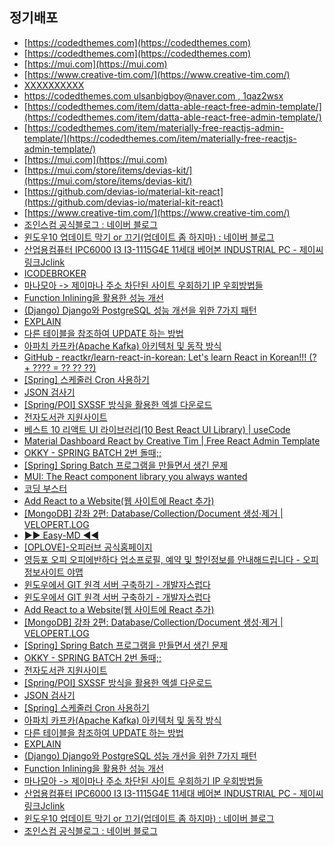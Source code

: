 
## 정기배포
- [https://codedthemes.com](https://codedthemes.com)
- [https://codedthemes.com](https://codedthemes.com)
- [https://mui.com](https://mui.com)
- [https://www.creative-tim.com/](https://www.creative-tim.com/)
- [XXXXXXXXXX](https://berrydashboard.io/free/)
- [https://codedthemes.com ulsanbigboy@naver.com , 1qaz2wsx ](https://codedthemes.com)
- [https://codedthemes.com/item/datta-able-react-free-admin-template/](https://codedthemes.com/item/datta-able-react-free-admin-template/)
- [https://codedthemes.com/item/materially-free-reactjs-admin-template/](https://codedthemes.com/item/materially-free-reactjs-admin-template/)
- [https://mui.com](https://mui.com)
- [https://mui.com/store/items/devias-kit/](https://mui.com/store/items/devias-kit/)
- [https://github.com/devias-io/material-kit-react](https://github.com/devias-io/material-kit-react)
- [https://www.creative-tim.com/](https://www.creative-tim.com/)
- [조인스컴 공식블로그 : 네이버 블로그](https://m.blog.naver.com/PostList.naver?blogId=hanwoo10303)
- [윈도우10 업데이트 막기 or 끄기(업데이트 좀 하지마) : 네이버 블로그](https://m.blog.naver.com/bosalkang/221886654464)
- [산업용컴퓨터 IPC6000 I3 I3-1115G4E 11세대 베어본 INDUSTRIAL PC - 제이씨링크Jclink](http://m.jclink.co.kr/product/%EC%82%B0%EC%97%85%EC%9A%A9%EC%BB%B4%ED%93%A8%ED%84%B0-ipc6000-i3-i3-1115g4e-11%EC%84%B8%EB%8C%80-%EB%B2%A0%EC%96%B4%EB%B3%B8-industrial-pc/1853/category/49/display/1/)
- [ICODEBROKER](https://icodebroker.tistory.com/m)
- [마나모아 -> 제이마나 주소 차단된 사이트 우회하기 IP 우회방법들](https://12340zszs.tistory.com/m/26)
- [Function Inlining을 활용한 성능 개선](https://www.postgresdba.com/bbs/board.php?bo_table=C05&wr_id=110)
- [(Django) Django와 PostgreSQL 성능 개선을 위한 7가지 패턴](https://americanopeople.tistory.com/323)
- [EXPLAIN](https://www.postgresql.kr/docs/9.5/sql-explain.html)
- [다른 테이블을 참조하여 UPDATE 하는 방법](https://lifelife7777.tistory.com/m/99)
- [아파치 카프카(Apache Kafka) 아키텍처 및 동작 방식](https://engkimbs.tistory.com/691)
- [GitHub - reactkr/learn-react-in-korean: Let's learn React in Korean!!! (? + ???? = ?? ?? ??)](https://github.com/reactkr/learn-react-in-korean)
- [[Spring] 스케줄러 Cron 사용하기](https://wooncloud.tistory.com/m/75)
- [JSON 검사기](https://kr.piliapp.com/json/validator/)
- [[Spring/POI] SXSSF 방식을 활용한 엑셀 다운로드](https://j-dev.tistory.com/entry/SpringPOI-%EB%8C%80%EC%9A%A9%EB%9F%89-%EC%97%91%EC%85%80-%EB%8B%A4%EC%9A%B4%EB%A1%9C%EB%93%9C)
- [전자도서관 지원사이트](https://stlibrary.kyobobook.co.kr/login/login.ink)
- [베스트 10 리액트 UI 라이브러리(10 Best React UI Library) | useCode](https://usecode.pw/10-best-react-ui-library/)
- [Material Dashboard React by Creative Tim | Free React Admin Template](https://demos.creative-tim.com/material-dashboard-material-ui-v4/?_ga=2.223876062.491477096.1660416534-593036607.1660416534#/admin/dashboard)
- [OKKY - SPRING BATCH 2번 돌때;;](https://okky.kr/article/268704)
- [[Spring] Spring Batch 프로그램을 만들면서 생긴 문제](https://pplucy.tistory.com/m/80)
- [MUI: The React component library you always wanted](https://mui.com/)
- [코딩 부스터](http://monoalliance.iptime.org/link_winwiz.html)
- [Add React to a Website(웹 사이트에 React 추가)](https://velog.io/@odini/Add-React-to-a-Website)
- [[MongoDB] 강좌 2편: Database/Collection/Document 생성·제거 | VELOPERT.LOG](https://velopert.com/457)
- [▶▶ Easy-MD ◀◀](http://ubb.iptime.org:8081/)
- [[OPLOVE]-오피러브 공식홈페이지](https://oplove8.com/?area=%EA%B4%80%EC%95%85&type=%EC%B6%9C%EC%9E%A5&c=3&device=pc)
- [영등포 오피 오피에반하다 업소프로필, 예약 및 할인정보를 안내해드립니다 - 오피정보사이트 야맵](https://www.yamap7.com/Mobile/shopview.aspx?s_code=637899621354898113&type=%ec%98%a4%ed%94%bc-%eb%b9%84%ea%b0%95%eb%82%a8&cate2=%ec%98%81%eb%93%b1%ed%8f%ac)
- [윈도우에서 GIT 원격 서버 구축하기 - 개발자스럽다](https://blog.gaerae.com/2015/05/git-server-for-windows.html)
- [윈도우에서 GIT 원격 서버 구축하기 - 개발자스럽다](https://blog.gaerae.com/2015/05/git-server-for-windows.html)
- [Add React to a Website(웹 사이트에 React 추가)](https://velog.io/@odini/Add-React-to-a-Website)
- [[MongoDB] 강좌 2편: Database/Collection/Document 생성·제거 | VELOPERT.LOG](https://velopert.com/457)
- [[Spring] Spring Batch 프로그램을 만들면서 생긴 문제](https://pplucy.tistory.com/m/80)
- [OKKY - SPRING BATCH 2번 돌때;;](https://okky.kr/article/268704)
- [전자도서관 지원사이트](https://stlibrary.kyobobook.co.kr/login/login.ink)
- [[Spring/POI] SXSSF 방식을 활용한 엑셀 다운로드](https://j-dev.tistory.com/entry/SpringPOI-%EB%8C%80%EC%9A%A9%EB%9F%89-%EC%97%91%EC%85%80-%EB%8B%A4%EC%9A%B4%EB%A1%9C%EB%93%9C)
- [JSON 검사기](https://kr.piliapp.com/json/validator/)
- [[Spring] 스케줄러 Cron 사용하기](https://wooncloud.tistory.com/m/75)
- [아파치 카프카(Apache Kafka) 아키텍처 및 동작 방식](https://engkimbs.tistory.com/691)
- [다른 테이블을 참조하여 UPDATE 하는 방법](https://lifelife7777.tistory.com/m/99)
- [EXPLAIN](https://www.postgresql.kr/docs/9.5/sql-explain.html)
- [(Django) Django와 PostgreSQL 성능 개선을 위한 7가지 패턴](https://americanopeople.tistory.com/323)
- [Function Inlining을 활용한 성능 개선](https://www.postgresdba.com/bbs/board.php?bo_table=C05&wr_id=110)
- [마나모아 -> 제이마나 주소 차단된 사이트 우회하기 IP 우회방법들](https://12340zszs.tistory.com/m/26)
- [산업용컴퓨터 IPC6000 I3 I3-1115G4E 11세대 베어본 INDUSTRIAL PC - 제이씨링크Jclink](http://m.jclink.co.kr/product/%EC%82%B0%EC%97%85%EC%9A%A9%EC%BB%B4%ED%93%A8%ED%84%B0-ipc6000-i3-i3-1115g4e-11%EC%84%B8%EB%8C%80-%EB%B2%A0%EC%96%B4%EB%B3%B8-industrial-pc/1853/category/49/display/1/)
- [윈도우10 업데이트 막기 or 끄기(업데이트 좀 하지마) : 네이버 블로그](https://m.blog.naver.com/bosalkang/221886654464)
- [조인스컴 공식블로그 : 네이버 블로그](https://m.blog.naver.com/PostList.naver?blogId=hanwoo10303)
